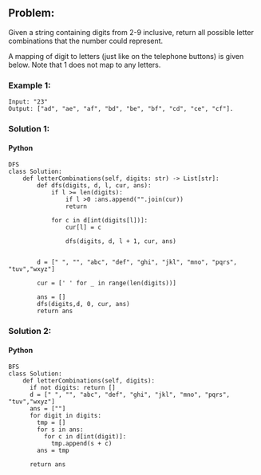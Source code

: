 ## Problem:

Given a string containing digits from 2-9 inclusive, return all possible letter combinations that the number could represent.

A mapping of digit to letters (just like on the telephone buttons) is given below. Note that 1 does not map to any letters.

### Example 1:

```
Input: "23"
Output: ["ad", "ae", "af", "bd", "be", "bf", "cd", "ce", "cf"].
```

### Solution 1:

#### Python

```
DFS
class Solution:
    def letterCombinations(self, digits: str) -> List[str]:
        def dfs(digits, d, l, cur, ans):
            if l >= len(digits):
                if l >0 :ans.append("".join(cur))
                return
            
            for c in d[int(digits[l])]:
                cur[l] = c

                dfs(digits, d, l + 1, cur, ans)
        
        
        d = [" ", "", "abc", "def", "ghi", "jkl", "mno", "pqrs", "tuv","wxyz"]
        
        cur = [' ' for _ in range(len(digits))]
        
        ans = []
        dfs(digits,d, 0, cur, ans)
        return ans
```

### Solution 2:

#### Python

```
BFS
class Solution:
    def letterCombinations(self, digits):
      if not digits: return []      
      d = [" ", "", "abc", "def", "ghi", "jkl", "mno", "pqrs", "tuv","wxyz"]
      ans = [""]
      for digit in digits:
        tmp = []
        for s in ans:
          for c in d[int(digit)]:
            tmp.append(s + c)
        ans = tmp
      
      return ans           
```
